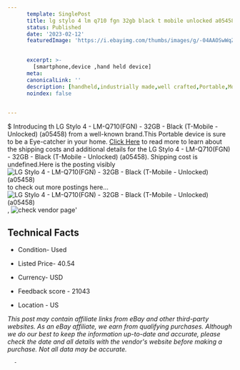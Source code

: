 ```yaml
---
      template: SinglePost
      title: lg stylo 4 lm q710 fgn 32gb black t mobile unlocked a05458 
      status: Published
      date: '2023-02-12'
      featuredImage: 'https://i.ebayimg.com/thumbs/images/g/-04AAOSwWqZjxlHB/s-l225.jpg'
       

      excerpt: >-
        [smartphone,device ,hand held device]
      meta:
      canonicalLink: ''
      description: [handheld,industrially made,well crafted,Portable,Mobile,Compact,Convenient,Lightweight,Maneuverable,Man-portable,Miniature,Carriable,Hand-held,Light,Holdable,Transportable,Mobile device,Pocket-sized,On-the-go,Wireless,Cordless,Compact size,Convenient size, smartphone,device ,hand held device]
      noindex: false
      

---
```

$
      Introducing th LG Stylo 4 - LM-Q710(FGN) - 32GB - Black (T-Mobile - Unlocked) (a05458) from a well-known brand.This Portable device  is sure to be a Eye-catcher in your home. [Click Here](https://www.ebay.com/itm/266068763261?hash=item3df2ef227d%3Ag%3A-04AAOSwWqZjxlHB&mkevt=1&mkcid=1&mkrid=711-53200-19255-0&campid=%253CePNCampaignId%253E&customid=%253CreferenceId%253E&toolid=10049) to read more to learn about the shipping costs and additional details for the LG Stylo 4 - LM-Q710(FGN) - 32GB - Black (T-Mobile - Unlocked) (a05458). Shipping cost is undefined.Here is the posting visibly ![LG Stylo 4 - LM-Q710(FGN) - 32GB - Black (T-Mobile - Unlocked) (a05458)](https://i.ebayimg.com/thumbs/images/g/-04AAOSwWqZjxlHB/s-l225.jpg) to check out more postings here... ![LG Stylo 4 - LM-Q710(FGN) - 32GB - Black (T-Mobile - Unlocked) (a05458)](https://i.ebayimg.com/images/g/-04AAOSwWqZjxlHB/s-l1600.jpg), ![check vendor page](https://origin-galleryplus.ebayimg.com/ws/web/266068763261_2_0_1/225x225.jpg)'

      

 ## Technical Facts 



     
      

 - Condition- Used 


      

 - Listed Price- 40.54 


      

 - Currency- USD 


      

 - Feedback score - 21043 


      

 - Location - US 


      
      

 *_This post may contain affiliate links from eBay and other third-party websites. As an eBay affiliate, we earn from qualifying purchases. Although we do our best to keep the information up-to-date and accurate, please check the date and all details with the vendor's website before making a purchase. Not all data may be accurate._*




      -
